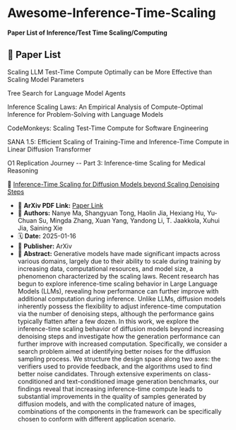 # Awesome-Inference-Time-Scaling
**Paper List of Inference/Test Time Scaling/Computing**

## 📖 Paper List

Scaling LLM Test-Time Compute Optimally can be More Effective than Scaling Model Parameters

Tree Search for Language Model Agents

Inference Scaling Laws: An Empirical Analysis of Compute-Optimal Inference for Problem-Solving with Language Models

CodeMonkeys: Scaling Test-Time Compute for Software Engineering

SANA 1.5: Efficient Scaling of Training-Time and Inference-Time Compute in Linear Diffusion Transformer

O1 Replication Journey -- Part 3: Inference-time Scaling for Medical Reasoning

🔹 [Inference-Time Scaling for Diffusion Models beyond Scaling Denoising Steps](https://arxiv.org/abs/2501.09732)
- 🔗 **ArXiv PDF Link:** [Paper Link](https://arxiv.org/pdf/2501.09732)
- 👤 **Authors:** Nanye Ma, Shangyuan Tong, Haolin Jia, Hexiang Hu, Yu-Chuan Su, Mingda Zhang, Xuan Yang, Yandong Li, T. Jaakkola, Xuhui Jia, Saining Xie
- 🗓️ **Date:** 2025-01-16
- 📑 **Publisher:** ArXiv
- 📝 **Abstract:** Generative models have made significant impacts across various domains, largely due to their ability to scale during training by increasing data, computational resources, and model size, a phenomenon characterized by the scaling laws. Recent research has begun to explore inference-time scaling behavior in Large Language Models (LLMs), revealing how performance can further improve with additional computation during inference. Unlike LLMs, diffusion models inherently possess the flexibility to adjust inference-time computation via the number of denoising steps, although the performance gains typically flatten after a few dozen. In this work, we explore the inference-time scaling behavior of diffusion models beyond increasing denoising steps and investigate how the generation performance can further improve with increased computation. Specifically, we consider a search problem aimed at identifying better noises for the diffusion sampling process. We structure the design space along two axes: the verifiers used to provide feedback, and the algorithms used to find better noise candidates. Through extensive experiments on class-conditioned and text-conditioned image generation benchmarks, our findings reveal that increasing inference-time compute leads to substantial improvements in the quality of samples generated by diffusion models, and with the complicated nature of images, combinations of the components in the framework can be specifically chosen to conform with different application scenario.
